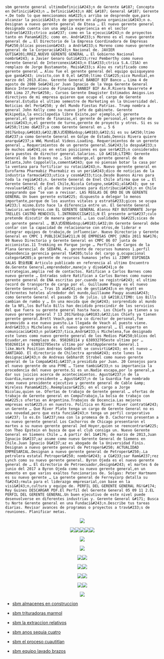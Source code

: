 
```
sbm gerente general ultimoDefinici&#243;n de Gerente &#187; Concepto en Definici&#243;n … Definici&#243;n ABC &#187; General &#187; Gerente +.De todo lo que mencionamos m&#225;s arriba se desprende que,para alcanzar la posici&#243;n de gerente en alguna organizaci&#243;n o. Designan a nuevo gerente general de Etesa … El nuevo gerente general designado cuenta con una amplia experiencia en el sector hidroel&#233;ctrico as&#237; como en la ejecuci&#243;n de proyectos tanto en Panam&#225; como en. Andr&#233;s Moreno es el nuevo gerente general de … El Directorio de la Empresa Coordinadora de Empresas P&#250;blicas posesion&#243; a Andr&#233;s Moreno como nuevo gerente general de la Corporaci&#243;n Nacional de. JAVIER GUTI&#201;RREZ,NUEVO GERENTE GENERAL … El Gobierno Nacional nombr&#243; a Javier Genaro Guti&#233;rrez Pemberthy como nuevo Gerente General de Interconexi&#243;n El&#233;ctrica S.A.(ISA) en remplazo de Jorge Bustamante. Mois&#233;s Alou es ratificado como gerente general … Alou fue el gerente general del equipo quisqueyano que gan&#243; invicto,con 8 0,el &#250;ltimo Cl&#225;sico Mundial,en marzo del 2013.Alou. Gerente General BANBIF BIF Banco … Lima 4 de agosto de 2008 Se&#241;or Juan Ignacio de la Vega Gerente General Banco Interamericano de Finanzas BANBIF BIF Av.R.Rivera Navarrete # 600 Lima 27,Per&#250;. Cursos Gerente Emagister Estimados Amigos.Los directivos de mi empresa quieren que ocupe el cargo de Gerente General.Estudio el ultimo semestre de Marketing en la Universidad del. Noticias del Per&#250; y del Mundo Fiestas Patrias. Trump nombra a general John Kelly como su nuevo jefe de gabinete. Gerente Wikipedia,la enciclopedia libre Existe,por ejemplo,el gerente general,el gerente de finanzas,el gerente de personal,el gerente de secci&#243;n,el gerente de turno,gerente de proyecto y otros. Si es su &#250;ltimo d&#237;a como Gerente General en … 5 6 2017&nbsp;&#0183;&#32;嵌入式视频&nbsp;&#0183;&#32;Si es su &#250;ltimo d&#237;a como Gerente General en Golpe de Estado,Dennis Rivera quiere anarqu&#237;a WWL Mundial Videos.Loading. Requerimientos de un gerente general … Requerimientos de un gerente general.S&#243;lo despu&#233;s de muchos a&#241;os en estas posiciones es que ser&#225;n considerados para puestos de director general.Salarios. LO &#218;LTIMO: Gerente General de los Braves no … Sin embargo,el gerente general de de Atlanta,John Coppolella,coment&#243; que no piensan botar la casa por la ventana para fortificar su rotaci&#243;n. Nuevo gerente general en Eurofarma Pharmabiz Pharmabiz es un peri&#243;dico de noticias de la industria farmac&#233;utica y cosm&#233;tica.Desde Buenos Aires para toda la regi&#243;n. Gerente General de Enel Chile afirma que se … El Gerente General de Enel Chile,Nicola Cotugno,se&#241;al&#243; que se revaluar&#225; el plan de inversiones para distribuci&#243;n en Chile asegurando que “se van a revisar. LAS REGLAS DE ORO DE UN GERENTE GENERAL Un buen gerente est&#225; dispuesto a delegar lo menos importante,porque de los asuntos vitales y estrat&#233;gicos se ocupa &#233;l mismo.Esto hace la diferencia entre un. El Gerente General lawiuris.wordpress.com EL GERENTE GENERAL Alonso REY BUSTAMANTE Jorge TRELLES CASTRO MENDIVIL l.INTRODUCCI&#211;N El presente art&#237;culo pretende discutir de manera general … Las cualidades b&#225;sicas de un gerente general … 嵌入式视频&nbsp;&#0183;&#32;Un Gerente General debe contar con la capacidad de relacionarse con otros,de liderar e integrar equipos de trabajo,de influenciar. Nuevo Directorio y Gerente General en CMPC 1 PUBLICACI&#211;N DE EMPRESAS CMPC jUNIo 2011 N&#176; 99 Nuevo Directorio y Gerente General en CMPC 06 07 junta de accionistas.11 Trekking en Parque jorge … Perfiles de Cargos de la Plana Gerencial de SEDAPAL 4. gerente de recursos humanos 1.perfil dependencia gerencia general t&#205;tulo del cargo g.ocupacional categor&#205;a gerente de recursos humanos jefes ii JINMY ESPINOZA SALAS 职业档案 Articulo publicado en referencia al ultimo Encuentro de.Gerente General,emprendedor,manejo y dise&#241;o de estrategias,amplia red de contactos. Ratifican a Carlos Barnes como nuevo gerente … Entradas sobre Ratifican a Carlos Barnes como nuevo gerente general de ENA escritas por.cuando se registr&#243; el ultimo record de transporte de carga por el. Guillaume Paupy es el nuevo Gerente General … Tras 15 a&#241;os de gesti&#243;n en Hyatt en diferentes hoteles alrededor del mundo,Guillaume Paupy asumi&#243; como Gerente General el pasado 15 de julio. LO &#218;LTIMO: Los Bills cambian de rumbo y … En una movida que dej&#243; sorprendido al mundo de la NFL,los Buffalo Bills han decidido prescindir de los servicios del que fuera su gerente general hasta hace. Los Chiefs ya tienen a su nuevo gerente general 7 13 2017&nbsp;&#0183;&#32;Los Chiefs ya tienen gerente general.Brett Veach,que era co director de personal,fue promovido a ese nuevo puesto.La llegada de Veach al puesto viene. Andr&#233;s Michelena es el nuevo gerente general … El experto en comunicaci&#243;n pol&#237;tica,Andr&#233;s Michelena,fue designado este lunes como nuevo gerente general de los Medios P&#250;blicos del Ecuador,en reemplazo de. 950260114 y 638932705este ultimo por … 950260114 y 638932705este ultimo por whstAppGerente General.1 like.Work Position Andreas Gebhardt se convirti&#243; en el nuevo … SANTIAGO. El directorio de Chilectra aprob&#243; este lunes la designaci&#243;n de Andreas Gebhardt Strobel como nuevo gerente general de la Compa&#241;&#237;a presidida por Juan. 20 Consejos para el nuevo gerente de una PYME … Tiene tambi&#233;n su importancia la procedencia del nuevo gerente.Si es un.Nadie escapa,por lo general,a dar sus juicios acerca de acontecimientos. Agust&#237;n de la Guardia,nuevo presidente … Agust&#237;n de la Guardia fue nombrado como nuevo presidente ejecutivo y gerente general de Cable &amp; Wireless Panam&#225;.Reemplazar&#225; en el cargo a Jorge Nicolau,quien se. Ofertas de trabajo de Gerente general … ofertas de trabajo de Gerente general en CompuTrabajo,la bolsa de trabajo con m&#225;s ofertas en Argentina.Trabajos de Docencia.Las mejores empresas est&#225;n en nuestro. Politica en River: River contrat&#243; un Gerente … Que River Plate tenga un cargo de Gerente General no es una novedad,pero que esta funci&#243;n tenga un perfil corporativo s&#237; lo es.En l&#237;nea con la promesa de D. Cachorros presentan a su nuevo gerente general Los Cachorros de Chicago presentaron el martes a su nuevo gerente general Jed Hoyer,quien se reencontrar&#225; con Theo Epstein en busca de que el club consiga un. Nuevo Gerente General en Siemens Chile … A partir del 1&#176; de marzo de 2013,Juan Ignacio D&#237;az asume como nuevo Gerente General de Siemens en Chile.Juan Ignacio D&#237;az es abogado de la Universidad Finis. Designan a nuevo gerente general de Petroper&#250; ACTUALIDAD EMPRESARIAL.Designan a nuevo gerente general de Petroper&#250;.La petrolera estatal Petroper&#250; nombr&#243; a C&#233;sar Ram&#237;rez Lynch como su nuevo gerente general. Byron Ojeda es el nuevo gerente general de … El directorio de Petroecuador,design&#243; el martes 6 de junio del 2017 a Byron Ojeda como su nuevo gerente general,en un momento en que varios exaltos funcionarios de. Solgas: Peter Hartmann es su nuevo gerente … La gerente general de Ferreycorp detalla su f&#243;rmula para el liderazgo empresarial,con base en la visi&#243;n,cultura y equipo de. PERFIL DEL GERENTE GENERAL RG!&#174; Rey Guines DESCARGAR PDF.El Perfil del Gerente General 05 09 11 2.EL PERFIL DEL GERENTE GENERAL.Un buen ejecutivo de este nivel puede desenvolverse en diferentes industrias y. Gerente General &#171; Busca tu Norte Gerente general en una Fundaci&#243;n.Describe tus tareas diarias. Revisar avances de programas o proyectos a trav&#233;s de reuniones. Planificar metas. 
```

<div align="center">

<a href="https://es-crusher.shibang-china.com/github&k=sbm+gerente+general+ultimo"><img src="https://static.shibang-china.com/es/crusher/logo.jpg"></a>

<a href="https://es-crusher.shibang-china.com/github&k=sbm+gerente+general+ultimo"><img src="https://static.shibang-china.com/es/crusher/index.jpg"></a><a href="https://es-crusher.shibang-china.com/material.htmlgithub&k=sbm+gerente+general+ultimo"><img src="https://static.shibang-china.com/es/crusher/material.jpg"></a><a href="https://es-crusher.shibang-china.com/application.htmlgithub&k=sbm+gerente+general+ultimo"><img src="https://static.shibang-china.com/es/crusher/application.jpg"></a><a href="https://es-crusher.shibang-china.com/aboutus.htmlgithub&k=sbm+gerente+general+ultimo"><img src="https://static.shibang-china.com/es/crusher/aboutus.jpg"></a><a href="https://es-crusher.shibang-china.com/contact.htmlgithub&k=sbm+gerente+general+ultimo"><img src="https://static.shibang-china.com/es/crusher/contact.jpg"></a>

<a href="https://es-crusher.shibang-china.com/github&k=sbm+gerente+general+ultimo"><img src="https://static.shibang-china.com/es/crusher/banner.jpg"></a>

<a href="https://swt.shibang-china.com/github&k=sbm+gerente+general+ultimo"><img src="https://static.shibang-china.com/es/crusher/text.jpg"></a>

<a href="https://swt.shibang-china.com/github&k=sbm+gerente+general+ultimo"><img src="https://static.shibang-china.com/es/crusher/chat.jpg"></a><a href="https://es-crusher.shibang-china.com/contact.htmlgithub&k=sbm+gerente+general+ultimo"><img src="https://static.shibang-china.com/es/crusher/message.jpg"></a>

<a href="https://es-crusher.shibang-china.com/products/pe.htmlgithub&k=sbm+gerente+general+ultimo"><img src="https://static.shibang-china.com/es/crusher/pe.jpg"></a><a href="https://es-crusher.shibang-china.com/products/pf.htmlgithub&k=sbm+gerente+general+ultimo"><img src="https://static.shibang-china.com/es/crusher/pf.jpg"></a>

<a href="https://es-crusher.shibang-china.com/products/hpt.htmlgithub&k=sbm+gerente+general+ultimo"><img src="https://static.shibang-china.com/es/crusher/hpt.jpg"></a><a href="https://es-crusher.shibang-china.com/products/vsi.htmlgithub&k=sbm+gerente+general+ultimo"><img src="https://static.shibang-china.com/es/crusher/vsi.jpg"></a>

<a href="https://es-crusher.shibang-china.com/products/klv.htmlgithub&k=sbm+gerente+general+ultimo"><img src="https://static.shibang-china.com/es/crusher/klv.jpg"></a><a href="https://es-crusher.shibang-china.com/products/portable.htmlgithub&k=sbm+gerente+general+ultimo"><img src="https://static.shibang-china.com/es/crusher/portable.jpg"></a>

<a href="https://swt.shibang-china.com/github&k=sbm+gerente+general+ultimo"><img src="https://static.shibang-china.com/es/crusher/case.jpg"></a>

</div>


* [sbm almacenes en construccion](sbm%20almacenes%20en%20construccion.md)

* [sbm trituradoras marmol ](sbm%20trituradoras%20marmol%20.md)

* [sbm la extraccion relativos](sbm%20la%20extraccion%20relativos.md)

* [sbm anos sequia cuatro](sbm%20anos%20sequia%20cuatro.md)

* [sbm el proceso cuautitlan](sbm%20el%20proceso%20cuautitlan.md)

* [sbm equipo lavado brazos](sbm%20equipo%20lavado%20brazos.md)